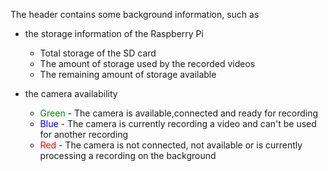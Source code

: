 The header contains some background information, such as

- the storage information of the Raspberry Pi
    - Total storage of the SD card
    - The amount of storage used by the recorded videos
    - The remaining amount of storage available

- the camera availability
    - <span style="color:green">Green</span> - The camera is available,connected and ready for recording
    - <span style="color:blue">Blue</span> - The camera is currently recording a video and can't be used for another
      recording
    - <span style="color:red">Red</span> - The camera is not connected, not available or is currently processing a
      recording on the background
